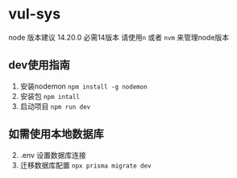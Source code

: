 # vul-sys

node 版本建议 14.20.0 必需14版本 
请使用`n` 或者 `nvm` 来管理node版本

## dev使用指南
  1. 安装nodemon `npm install -g nodemon`
  2. 安装包 `npm intall`
  3. 启动项目 `npm run dev`
## 如需使用本地数据库
  2. .env 设置数据库连接
  3. 迁移数据库配置
   `npx prisma migrate dev`


